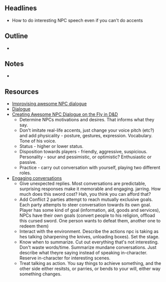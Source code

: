 ## Headlines
- How to do interesting NPC speech even if you can't do accents
## Outline
- 

## Notes
- 

## Resources
- [Improvising awesome NPC dialogue](https://www.youtube.com/watch?v=C1SfZ2Fp_BQ)
- [Dialogue](https://www.youtube.com/watch?v=dVHp1riaZ-Y)
- [Creating Awesome NPC Dialogue on the Fly in D&D](https://www.youtube.com/watch?v=J_TZWIKcdwY&t=413s)
	- Determine NPCs motivations and desires. That informs what they say.
	- Don't imitate real-life accents, just change your voice pitch (etc?) and add physicality - posture, gestures, expression. Vocabulary. Tone of his voice.
	- Status - higher or lower status.
	- Disposition towards players - friendly, aggressive, suspicious. Personality - sour and pessimistic,  or optimistic? Enthusiastic or passive.
	- Practice - carry out conversation with yourself, playing two different roles.
- [Engaging conversations](https://www.youtube.com/watch?v=S2exnayRHKk)
	- Give unexpected replies.
		Most conversations are predictable, surprising responses make it memorable and engaging. jarring.
		How much does this sword cost?
		Hah, you think you can afford that?
	- Add Conflict
		2 parties attempt to reach mutually exclusive goals.
		Each party attempts to steer conversation towards its own goal.
		Player has some kind of goal (information, aid, goods and services), NPCs have their own goals (convert people to his religion, offload this cursed sword. One person wants to defeat them, another one to redeem them)
	- Interact with the environment. Describe the actions npc is taking as hes talking (sharpening the knives, unloading boxes). Set the stage.
	- Know when to summarize.  Cut out everything that's not interesting. Don't waste words/time. Summarize mundane conversations. Just describe what theyre saying instead of speaking in-character. Reserve in-character for interesting scenes.
	- Treat talking as action.
		You say things to achieve something, and the other side either resitsts, or parries, or bends to your will, either way something changes.